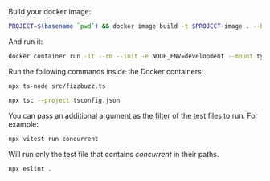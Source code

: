 Build your docker image:

```sh
PROJECT=$(basename `pwd`) && docker image build -t $PROJECT-image . --build-arg user_id=`id -u` --build-arg group_id=`id -g`
```

And run it:

```sh
docker container run -it --rm --init -e NODE_ENV=development --mount type=bind,src=`pwd`,dst=/app --name $PROJECT-container $PROJECT-image /bin/zsh
```

Run the following commands inside the Docker containers:

```
npx ts-node src/fizzbuzz.ts
```

```sh
npx tsc --project tsconfig.json
```

You can pass an additional argument as the [filter](https://vitest.dev/guide/cli.html#vitest) of the test files to run. For example:

```sh
npx vitest run concurrent
```

Will run only the test file that contains *concurrent* in their paths. 

```sh
npx eslint .
```
